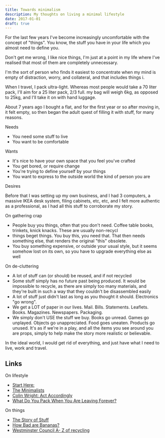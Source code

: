 ```yaml
---
title: Towards minimalism
description: My thoughts on living a minimal lifestyle
date: 2017-01-01
draft: true
---
```


For the last few years I've become increasingly uncomfortable with the concept of "things". You know, the stuff you have in your life which you almost need to define you.

Don't get me wrong, I like nice things, I'm just at a point in my life where I've realised that most of them are completely unnecessary.

I'm the sort of person who finds it easiest to concentrate when my mind is empty of distraction, worry, and collateral, and that includes things i.

When I travel, I pack ultra-light. Whereas most people would take a 70 liter pack, I'll aim for a 25 liter pack, 2/3 full. my bag will weigh 6kg, as opposed to 25kg, and I'll take it on with hand luggage.

 

About 7 years ago I bought a flat, and for the first year or so after moving in, it felt empty, so then began the adult quest of filling it with stuff, for many reasons.

Needs

- You need some stuff to live
- You want to be comfortable

Wants

- It's nice to have your own space that you feel you've crafted
- You get bored, or require change
- You're trying to define yourself by your things
- You want to express to the outside world the kind of person you are

Desires

 

Before that I was setting up my own business, and I had 3 computers, a massive IKEA desk system, filing cabinets, etc, etc, and I felt more authentic as a professional, as I had all this stuff to corroborate my story.

 

On gathering crap

- People buy you things, often that you don't need. Coffee table books, trinkets, knick knacks. These are usually non-recycl
- things beget things. You buy this, you need that. That then needs something else, that renders the original "this" obsolete.
- You buy something expensive, or outside your usual style, but it seems somehow lost on its own, so you have to upgrade everything else as well

On de-cluttering

- A lot of stuff can (or should) be reused, and if not recycled
- Some stuff simply has no future past being produced. It would be impossible to recycle, as there are simply too many materials, and they're built in such a way that they couldn't be disassembled easily
- A lot of stuff just didn't last as long as you thought it should. Electronics "go wrong".
- We get a LOT of paper in our lives. Mail. Bills. Statements. Leaflets. Books. Magazines. Newspapers. Packaging.
- We simply don't USE the stuff we buy. Books go unread. Games go unplayed. Objects go unappreciated. Food goes uneaten. Products go unused. It's as if we're in a play, and all the items you see around you are props, simply to help make the story more realistic or believable.

In the ideal world, I would get rid of everything, and just have what I need to live, work and travel.

## Links

On lifestyle

- [Start Here:](http://theminimalists.com/start/)
- [The Minimalists](http://theminimalists.com/start/)
- [Colin Wright: Act Accordingly](http://colin.io/portfolio/act-accordingly/)
- [What Do You Pack When You Are Leaving Forever?](http://neverendingvoyage.com/what-do-you-pack-when-you-are-leaving-forever-our-packing-list/)

On things

- [The Story of Stuff](http://storyofstuff.org/)
- [How Bad are Bananas?](http://amazon.co.uk/How-Bad-Are-Bananas-everything/dp/1846688914)
- [Westminster Council A- Z of recycling](http://westminster.gov.uk/services/environment/rubbishwasteandrecycling/recyclingfacilities/atoz/)
